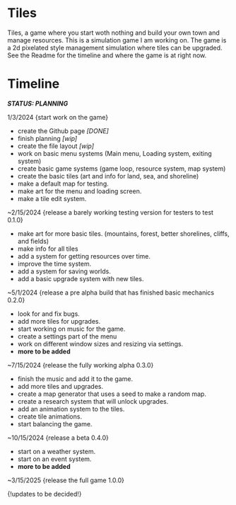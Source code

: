 # Tiles
Tiles, a game where you start woth nothing and build your own town and manage resources. This is a simulation game I am working on. The game is a 2d pixelated style management simulation where tiles can be upgraded. See the Readme for the timeline and where the game is at right now.
# Timeline

***STATUS: PLANNING***

1/3/2024
{start work on the game}

- create the Github page *[DONE]*
- finish planning *[wip]*
- create the file layout *[wip]*
- work on basic menu systems
  (Main menu, Loading system, exiting system)
- create basic game systems
  (game loop, resource system, map system)
- create the basic tiles
  (art and info for land, sea, and shoreline)
- make a default map for testing.
- make art for the menu and loading screen.
- make a tile edit system.

~2/15/2024
{release a barely working testing version for testers to test 0.1.0}

- make art for more basic tiles.
  (mountains, forest, better shorelines, cliffs, and fields)
- make info for all tiles
- add a system for getting resources over time.
- improve the time system.
- add a system for saving worlds.
- add a basic upgrade system with new tiles.

~5/1/2024
{release a pre alpha build that has finished basic mechanics 0.2.0}

- look for and fix bugs.
- add more tiles for upgrades.
- start working on music for the game.
- create a settings part of the menu
- work on different window sizes and resizing via settings.
- **more to be added**

~7/15/2024
{release the fully working alpha 0.3.0}

- finish the music and add it to the game.
- add more tiles and upgrades.
- create a map generator that uses a seed to make a random map.
- create a research system that will unlock upgrades.
- add an animation system to the tiles.
- create tile animations.
- start balancing the game. 

~10/15/2024
{release a beta 0.4.0}

- start on a weather system.
- start on an event system.
- **more to be added**

~3/15/2025
{release the full game 1.0.0}

{!updates to be decided!}
